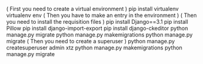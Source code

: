 ( First you need to create a virtual environment ) 
pip install virtualenv
virtualenv env
( Then you have to make an entry in the environment ) 
( Then you need to install the requisition files )
pip install Django==3.1
pip install Pillow
pip install django-import-export
pip install django-ckeditor
python manage.py migrate
python manage.py makemigrations
python manage.py migrate
( Then you need to create a superuser )
python manage.py createsuperuser 
admin
xtz
python manage.py makemigrations
python manage.py migrate

